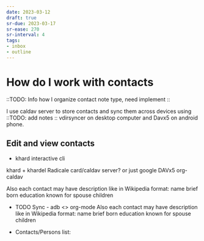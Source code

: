 ```yaml
---
date: 2023-03-12
draft: true
sr-due: 2023-03-17
sr-ease: 270
sr-interval: 4
tags:
- inbox
- outline
---
```


# How do I work with contacts

::TODO: Info how I organize contact note type, need implement ::

I use caldav server to store contacts and sync them across devices using ::TODO: add notes :: vdirsyncer on desktop computer and Davx5 on android phone.

## Edit and view contacts
- khard interactive cli

khard + khardel
Radicale card/caldav server? or just google
DAVx5
org-caldav

Also each contact may have description like in Wikipedia format:
name
brief
born
education
known for
spouse
children

* TODO Sync - adb <> org-mode
Also each contact may have description like in Wikipedia format:
name
brief
born
education
known for
spouse
children

* Contacts/Persons list:
